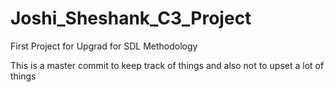 # Joshi_Sheshank_C3_Project
First Project for Upgrad for SDL Methodology

This is a master commit to keep track of things and also not to upset a lot of things
